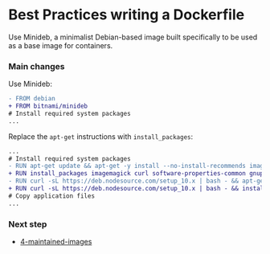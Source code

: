 # Best Practices writing a Dockerfile

Use Minideb, a minimalist Debian-based image built specifically to be used as a base image for containers.

### Main changes

Use Minideb:

```diff
- FROM debian
+ FROM bitnami/minideb
# Install required system packages
...
```

Replace the `apt-get` instructions with `install_packages`:

```diff
...
# Install required system packages
- RUN apt-get update && apt-get -y install --no-install-recommends imagemagick curl software-properties-common gnupg
+ RUN install_packages imagemagick curl software-properties-common gnupg
- RUN curl -sL https://deb.nodesource.com/setup_10.x | bash - && apt-get -y install --no-install-recommends nodejs && rm -rf /var/lib/apt/lists/*
+ RUN curl -sL https://deb.nodesource.com/setup_10.x | bash - && install_packages nodejs
# Copy application files
...
```

### Next step

- [4-maintained-images](https://github.com/juan131/dockerfile-best-practices/tree/4-maintained-images)

